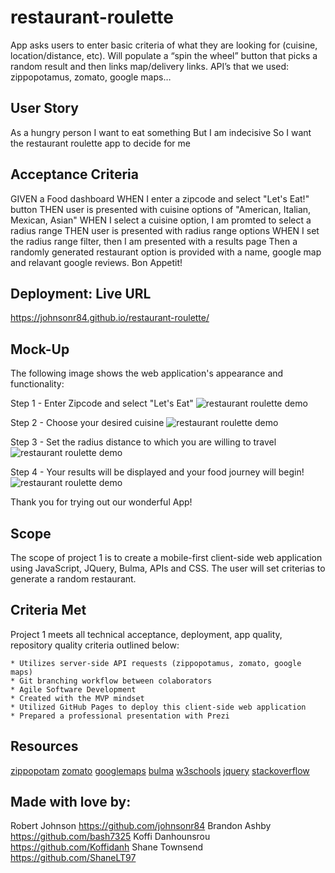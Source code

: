 # restaurant-roulette
App asks users to enter basic criteria of what they are looking for (cuisine, location/distance, etc).  Will populate a “spin the wheel” button that picks a random result and then links map/delivery links.  API’s that we used: zippopotamus, zomato, google maps…

## User Story


As a hungry person
I want to eat something
But I am indecisive
So I want the restaurant roulette app to decide for me


## Acceptance Criteria


GIVEN a Food dashboard 
WHEN I enter a zipcode and select "Let's Eat!" button
THEN user is presented with cuisine options of "American, Italian, Mexican, Asian"
WHEN I select a cuisine option, I am promted to select a radius range
THEN user is presented with radius range options
WHEN I set the radius range filter, then I am presented with a results page
Then a randomly generated restaurant option is provided with a name, google map and relavant google reviews.
Bon Appetit!

## Deployment: Live URL

<https://johnsonr84.github.io/restaurant-roulette/>

## Mock-Up

The following image shows the web application's appearance and functionality:

Step 1 - Enter Zipcode and select "Let's Eat"
![restaurant roulette demo](./css/demo1.png=max-height120px)

Step 2 - Choose your desired cuisine
![restaurant roulette demo](./css/demo2.png=max-height120px)

Step 3 - Set the radius distance to which you are willing to travel
![restaurant roulette demo](./css/demo3.png=max-height120px)

Step 4 - Your results will be displayed and your food journey will begin!
![restaurant roulette demo](./css/demo4.png=max-height120px)

Thank you for trying out our wonderful App!

## Scope


The scope of project 1 is to create a mobile-first client-side web application using JavaScript, JQuery, Bulma, APIs and CSS. The user will set criterias to generate a random restaurant.


## Criteria Met


Project 1 meets all technical acceptance, deployment, app quality, repository quality criteria outlined below:

    * Utilizes server-side API requests (zippopotamus, zomato, google maps) 
    * Git branching workflow between colaborators
    * Agile Software Development
    * Created with the MVP mindset
    * Utilized GitHub Pages to deploy this client-side web application 
    * Prepared a professional presentation with Prezi

## Resources

[zippopotam](https://www.zippopotam.us/)
[zomato](https://developers.zomato.com/api)
[googlemaps](https://developers.google.com/maps)
[bulma](https://bulma.io/)
[w3schools](https://www.w3schools.com/)
[jquery](https://jquery.com/)
[stackoverflow](https://stackoverflow.com/)


## Made with love by:

Robert Johnson
<https://github.com/johnsonr84>
Brandon Ashby
<https://github.com/bash7325>
Koffi Danhounsrou
<https://github.com/Koffidanh>
Shane Townsend
<https://github.com/ShaneLT97>
